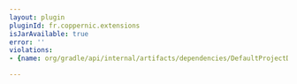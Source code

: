 ```yaml
---
layout: plugin
pluginId: fr.coppernic.extensions
isJarAvailable: true
error: ''
violations:
- {name: org/gradle/api/internal/artifacts/dependencies/DefaultProjectDependency}

---
```

